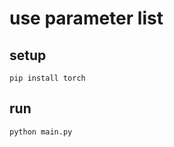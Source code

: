 # use parameter list

## setup

```shell
pip install torch
```

## run

```shell
python main.py
```

